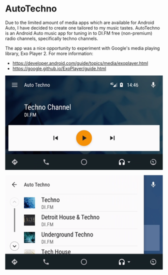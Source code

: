 # AutoTechno
Due to the limited amount of media apps which are available for Android Auto, I have decided to create one tailored to my music tastes.
AutoTechno is an Android Auto music app for tuning in to DI.FM free (non-premium) radio channels, specifically techno channels.

The app was a nice opportunity to experiment with Google's media playing library, Exo Player 2.
For more information:
 * https://developer.android.com/guide/topics/media/exoplayer.html
 * https://google.github.io/ExoPlayer/guide.html

![Media Session](screenshot1.PNG)

![Media Browser](screenshot2.PNG)
